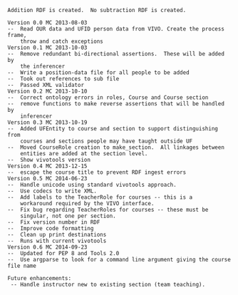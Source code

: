     Addition RDF is created.  No subtraction RDF is created.

    Version 0.0 MC 2013-08-03
    --  Read OUR data and UFID person data from VIVO. Create the process frame,
        throw and catch exceptions
    Version 0.1 MC 2013-10-03
    --  Remove redundant bi-directional assertions.  These will be added by
        the inferencer
    --  Write a position-data file for all people to be added
    --  Took out references to sub file
    --  Passed XML validator
    Version 0.2 MC 2013-10-10
    --  Correct ontology errors in roles, Course and Course section
    --  remove functions to make reverse assertions that will be handled by
        inferencer
    Version 0.3 MC 2013-10-19
    --  Added UFEntity to course and section to support distinguishing from
        courses and sections people may have taught outside UF
    --  Moved CourseRole creation to make_section.  All linkages between
        entities are added at the section level.
    --  Show vivotools version
    Version 0.4 MC 2013-12-15
    --  escape the course title to prevent RDF ingest errors
    Version 0.5 MC 2014-06-23
    --  Handle unicode using standard vivotools approach.
    --  Use codecs to write XML.
    --  Add labels to the TeacherRole for courses -- this is a
        workaround required by the VIVO interface.
    --  Fix bug regarding TeacherRoles for courses -- these must be
        singular, not one per section.
    --  Fix version number in RDF
    --  Improve code formatting
    --  Clean up print destinations
    --  Runs with current vivotools
    Version 0.6 MC 2014-09-23
    --  Updated for PEP 8 and Tools 2.0
    --  Use argparse to look for a command line argument giving the course file name

    Future enhancements:
     -- Handle instructor new to existing section (team teaching).

